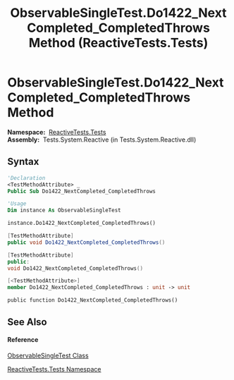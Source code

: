 ﻿---
title: ObservableSingleTest.Do1422_NextCompleted_CompletedThrows Method  (ReactiveTests.Tests)
TOCTitle: Do1422_NextCompleted_CompletedThrows Method
ms:assetid: M:ReactiveTests.Tests.ObservableSingleTest.Do1422_NextCompleted_CompletedThrows
ms:mtpsurl: https://msdn.microsoft.com/en-us/library/reactivetests.tests.observablesingletest.do1422_nextcompleted_completedthrows(v=VS.103)
ms:contentKeyID: 36619853
ms.date: 06/28/2011
mtps_version: v=VS.103
f1_keywords:
- ReactiveTests.Tests.ObservableSingleTest.Do1422_NextCompleted_CompletedThrows
dev_langs:
- CSharp
- JScript
- VB
- FSharp
- c++
---

# ObservableSingleTest.Do1422\_NextCompleted\_CompletedThrows Method

**Namespace:**  [ReactiveTests.Tests](hh289046\(v=vs.103\).md)  
**Assembly:**  Tests.System.Reactive (in Tests.System.Reactive.dll)

## Syntax

``` vb
'Declaration
<TestMethodAttribute> _
Public Sub Do1422_NextCompleted_CompletedThrows
```

``` vb
'Usage
Dim instance As ObservableSingleTest

instance.Do1422_NextCompleted_CompletedThrows()
```

``` csharp
[TestMethodAttribute]
public void Do1422_NextCompleted_CompletedThrows()
```

``` c++
[TestMethodAttribute]
public:
void Do1422_NextCompleted_CompletedThrows()
```

``` fsharp
[<TestMethodAttribute>]
member Do1422_NextCompleted_CompletedThrows : unit -> unit 
```

``` jscript
public function Do1422_NextCompleted_CompletedThrows()
```

## See Also

#### Reference

[ObservableSingleTest Class](hh315143\(v=vs.103\).md)

[ReactiveTests.Tests Namespace](hh289046\(v=vs.103\).md)

